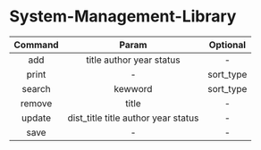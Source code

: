 # System-Management-Library

<div align="center">
  
| Command |          Param           | Optional |
|:-------:|:------------------------:| :----:|
|   add   | title author year status | - |
|  print  | - | sort_type |
| search  | kewword | sort_type |
| remove  | title | - |
|update|dist_title title author year status | -|
| save | - | - |

</div>
